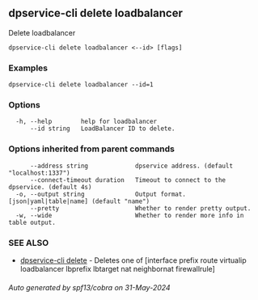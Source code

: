 ## dpservice-cli delete loadbalancer

Delete loadbalancer

```
dpservice-cli delete loadbalancer <--id> [flags]
```

### Examples

```
dpservice-cli delete loadbalancer --id=1
```

### Options

```
  -h, --help        help for loadbalancer
      --id string   LoadBalancer ID to delete.
```

### Options inherited from parent commands

```
      --address string             dpservice address. (default "localhost:1337")
      --connect-timeout duration   Timeout to connect to the dpservice. (default 4s)
  -o, --output string              Output format. [json|yaml|table|name] (default "name")
      --pretty                     Whether to render pretty output.
  -w, --wide                       Whether to render more info in table output.
```

### SEE ALSO

* [dpservice-cli delete](dpservice-cli_delete.md)	 - Deletes one of [interface prefix route virtualip loadbalancer lbprefix lbtarget nat neighbornat firewallrule]

###### Auto generated by spf13/cobra on 31-May-2024
